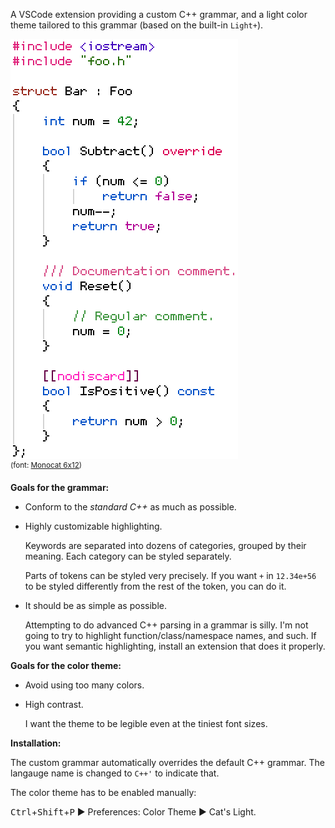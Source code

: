 A VSCode extension providing a custom C++ grammar, and a light color theme tailored to this grammar (based on the built-in `Light+`).

![](notes/demo.png)<br>
<sup>(font: [Monocat 6x12](https://github.com/HolyBlackCat/monocat-fonts))</sup>

**Goals for the grammar:**

* Conform to the *standard C++* as much as possible.

* Highly customizable highlighting.

  Keywords are separated into dozens of categories, grouped by their meaning. Each category can be styled separately.

  Parts of tokens can be styled very precisely. If you want `+` in `12.34e+56` to be styled differently from the rest of the token, you can do it.

* It should be as simple as possible.

  Attempting to do advanced C++ parsing in a grammar is silly. I'm not going to try to highlight function/class/namespace names, and such. If you want semantic highlighting, install an extension that does it properly.

**Goals for the color theme:**

* Avoid using too many colors.

* High contrast.

  I want the theme to be legible even at the tiniest font sizes.

**Installation:**

The custom grammar automatically overrides the default C++ grammar. The langauge name is changed to `C++'` to indicate that.

The color theme has to be enabled manually:

<kbd>Ctrl</kbd>+<kbd>Shift</kbd>+<kbd>P</kbd> ▶ Preferences: Color Theme ▶ Cat's Light.
